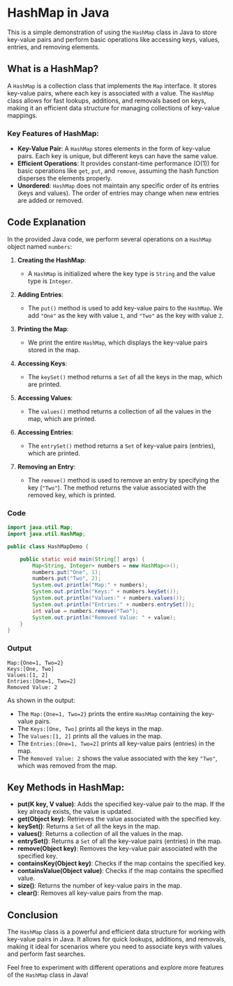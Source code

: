 # HashMap in Java

This is a simple demonstration of using the `HashMap` class in Java to store key-value pairs and perform basic operations like accessing keys, values, entries, and removing elements.

## What is a HashMap?

A `HashMap` is a collection class that implements the `Map` interface. It stores key-value pairs, where each key is associated with a value. The `HashMap` class allows for fast lookups, additions, and removals based on keys, making it an efficient data structure for managing collections of key-value mappings.

### Key Features of HashMap:
- **Key-Value Pair**: A `HashMap` stores elements in the form of key-value pairs. Each key is unique, but different keys can have the same value.
- **Efficient Operations**: It provides constant-time performance (O(1)) for basic operations like `get`, `put`, and `remove`, assuming the hash function disperses the elements properly.
- **Unordered**: `HashMap` does not maintain any specific order of its entries (keys and values). The order of entries may change when new entries are added or removed.

## Code Explanation

In the provided Java code, we perform several operations on a `HashMap` object named `numbers`:

1. **Creating the HashMap**:
   - A `HashMap` is initialized where the key type is `String` and the value type is `Integer`.

2. **Adding Entries**:
   - The `put()` method is used to add key-value pairs to the `HashMap`. We add `"One"` as the key with value `1`, and `"Two"` as the key with value `2`.

3. **Printing the Map**:
   - We print the entire `HashMap`, which displays the key-value pairs stored in the map.

4. **Accessing Keys**:
   - The `keySet()` method returns a `Set` of all the keys in the map, which are printed.

5. **Accessing Values**:
   - The `values()` method returns a collection of all the values in the map, which are printed.

6. **Accessing Entries**:
   - The `entrySet()` method returns a `Set` of key-value pairs (entries), which are printed.

7. **Removing an Entry**:
   - The `remove()` method is used to remove an entry by specifying the key (`"Two"`). The method returns the value associated with the removed key, which is printed.

### Code
```Java
import java.util.Map;
import java.util.HashMap;

public class HashMapDemo {

    public static void main(String[] args) {
        Map<String, Integer> numbers = new HashMap<>();
        numbers.put("One", 1);
        numbers.put("Two", 2);
        System.out.println("Map:" + numbers);
        System.out.println("Keys:" + numbers.keySet());
        System.out.println("Values:" + numbers.values());
        System.out.println("Entries:" + numbers.entrySet());
        int value = numbers.remove("Two");
        System.out.println("Removed Value: " + value);
    }
}
```
### Output
```
Map:{One=1, Two=2}
Keys:[One, Two]
Values:[1, 2]
Entries:[One=1, Two=2]
Removed Value: 2
```

As shown in the output:
- The `Map:{One=1, Two=2}` prints the entire `HashMap` containing the key-value pairs.
- The `Keys:[One, Two]` prints all the keys in the map.
- The `Values:[1, 2]` prints all the values in the map.
- The `Entries:[One=1, Two=2]` prints all key-value pairs (entries) in the map.
- The `Removed Value: 2` shows the value associated with the key `"Two"`, which was removed from the map.

## Key Methods in HashMap:

- **put(K key, V value)**: Adds the specified key-value pair to the map. If the key already exists, the value is updated.
- **get(Object key)**: Retrieves the value associated with the specified key.
- **keySet()**: Returns a `Set` of all the keys in the map.
- **values()**: Returns a collection of all the values in the map.
- **entrySet()**: Returns a `Set` of all the key-value pairs (entries) in the map.
- **remove(Object key)**: Removes the key-value pair associated with the specified key.
- **containsKey(Object key)**: Checks if the map contains the specified key.
- **containsValue(Object value)**: Checks if the map contains the specified value.
- **size()**: Returns the number of key-value pairs in the map.
- **clear()**: Removes all key-value pairs from the map.

## Conclusion

The `HashMap` class is a powerful and efficient data structure for working with key-value pairs in Java. It allows for quick lookups, additions, and removals, making it ideal for scenarios where you need to associate keys with values and perform fast searches.

Feel free to experiment with different operations and explore more features of the `HashMap` class in Java!


